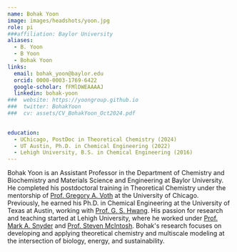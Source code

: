 ```yaml
---
name: Bohak Yoon
image: images/headshots/yoon.jpg
role: pi
###affiliation: Baylor University
aliases:
  - B. Yoon
  - B Yoon
  - Bohak Yoon
links:
  email: bohak_yoon@baylor.edu
  orcid: 0000-0003-1769-6422
  google-scholar: fFMlDWEAAAAJ
  linkedin: bohak-yoon
###  website: https://yoongroup.github.io
###  twitter: BohakYoon
###  cv: assets/CV_BohakYoon_Oct2024.pdf

  
education:
  - UChicago, PostDoc in Theoretical Chemistry (2024)
  - UT Austin, Ph.D. in Chemical Engineering (2022)
  - Lehigh University, B.S. in Chemical Engineering (2016)
---
```


Bohak Yoon is an Assistant Professor in the Department of Chemistry and Biochemistry and Materials Science and Engineering at Baylor University.
He completed his postdoctoral training in Theoretical Chemistry under the mentorship of [Prof. Gregory A. Voth](https://en.wikipedia.org/wiki/Gregory_A._Voth) at the University of Chicago. Previously, he earned his Ph.D. in Chemical Engineering at the University of Texas at Austin, working with [Prof. G. S. Hwang](https://che.utexas.edu/people/faculty/hwang). His passion for research and teaching started at Lehigh University, where he worked under [Prof. Mark A. Snyder](https://engineering.lehigh.edu/faculty/mark-snyder) and [Prof. Steven McIntosh](https://engineering.lehigh.edu/faculty/steven-mcintosh).
Bohak's research focuses on developing and applying theoretical chemistry and multiscale modeling at the intersection of biology, energy, and sustainability.
